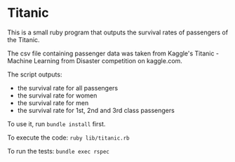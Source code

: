 # Titanic

This is a small ruby program that outputs the survival rates of passengers of the Titanic.  

The csv file containing passenger data was taken from Kaggle's Titanic - Machine Learning from Disaster competition on kaggle.com.

The script outputs:
- the survival rate for all passengers
- the survival rate for women
- the survival rate for men
- the survival rate for 1st, 2nd and 3rd class passengers

To use it, run ```bundle install``` first.

To execute the code: ```ruby lib/titanic.rb```

To run the tests: ```bundle exec rspec```

